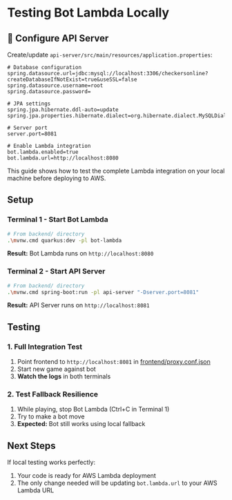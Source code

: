 # Testing Bot Lambda Locally

## 🔧 Configure API Server

Create/update `api-server/src/main/resources/application.properties`:

```properties
# Database configuration
spring.datasource.url=jdbc:mysql://localhost:3306/checkersonline?createDatabaseIfNotExist=true&useSSL=false
spring.datasource.username=root
spring.datasource.password=

# JPA settings
spring.jpa.hibernate.ddl-auto=update
spring.jpa.properties.hibernate.dialect=org.hibernate.dialect.MySQLDialect

# Server port  
server.port=8081

# Enable Lambda integration
bot.lambda.enabled=true
bot.lambda.url=http://localhost:8080
```

This guide shows how to test the complete Lambda integration on your local machine before deploying to AWS.

## Setup

### Terminal 1 - Start Bot Lambda
```bash
# From backend/ directory
.\mvnw.cmd quarkus:dev -pl bot-lambda
```
**Result:** Bot Lambda runs on `http://localhost:8080`

### Terminal 2 - Start API Server  
```bash
# From backend/ directory
.\mvnw.cmd spring-boot:run -pl api-server "-Dserver.port=8081"
```
**Result:** API Server runs on `http://localhost:8081`

## Testing

### 1. Full Integration Test
1. Point frontend to `http://localhost:8081` in [frontend/proxy.conf.json](/frontend/proxy.conf.json)
2. Start new game against bot
3. **Watch the logs** in both terminals

### 2. Test Fallback Resilience
1. While playing, stop Bot Lambda (Ctrl+C in Terminal 1)
2. Try to make a bot move
3. **Expected:** Bot still works using local fallback

## Next Steps

If local testing works perfectly:
1. Your code is ready for AWS Lambda deployment
2. The only change needed will be updating `bot.lambda.url` to your AWS Lambda URL